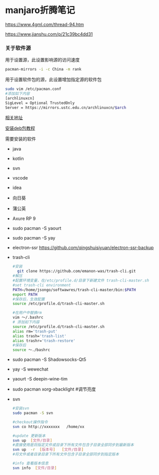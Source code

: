 # manjaro折腾笔记

https://www.4gml.com/thread-94.htm

https://www.jianshu.com/p/21c39bc4dd31

### 关于软件源

用于设置源，此设置影响源的访问速度
```bash
pacman-mirrors -i -c China -m rank
```

用于设置软件包的源，此设置增加指定源的软件包
```bash
sudo vim /etc/pacman.conf
#添加如下内容
[archlinuxcn]
SigLevel = Optional TrustedOnly
Server = https://mirrors.ustc.edu.cn/archlinuxcn/$arch
```
[相关地址](https://mirrors.ustc.edu.cn/help/manjaro.html)

[安装deb包教程](https://www.jianshu.com/p/21bc10811b78)

需要安装的软件
- java
- kotlin
- svn
- vscode
- idea
- 向日葵
- 蒲公英
- Axure RP 9

- sudo pacman -S yaourt
- sudo pacman -S yay
- electron-ssr 
    https://github.com/qingshuisiyuan/electron-ssr-backup
- trash-cli
  ```bash
  #安装
    git clone https://github.com/emanon-was/trash-cli.git
  #解压
  #配置环境变量，在/etc/profile.d/目录下新建文件 trash-cli-master.sh
  #set trash-cli environment
  PATH=/home/jsongo/softwawres/trash-cli-master/bin:$PATH
  export PATH
  #保存后，生效配置
  source /etc/profile.d/trash-cli-master.sh

  #在用户中替换rm
  vim ～/.bashrc
  # 添加如下内容
  source /etc/profile.d/trash-cli-master.sh
  alias rm='trash-put'
  alias trash='trash-list'
  alias trashr='trash-restore'
  #保存后
  source ～./bashrc

  ```
- sudo pacman -S Shadowsocks-Qt5
- yay -S wewechat 
- yaourt -S deepin-wine-tim
- sudo pacman xorg-xbacklight #调节亮度
- svn
    ```bash
    #安装svn
    sudo pacman -S svn

    #checkout操作指令
    svn co http://xxxxxxx   /home/xx

    #update 更新版本
    svn up  [文件/目录]
    #直接使用是将指定文件或目录下所有文件包含子目录全部同步到最新版本
    svn up  -r  [版本号]   [文件/目录]
    #将文件或者目录目录下所有文件包含子目录全部同步到指定版本

    #info 查看版本信息
    svn info  [文件/目录]
    ```